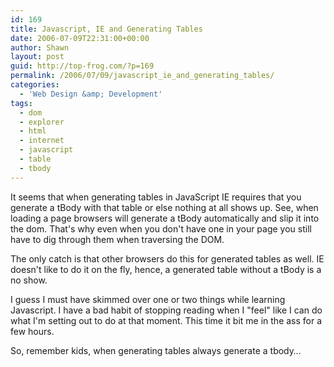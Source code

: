 ```yaml
---
id: 169
title: Javascript, IE and Generating Tables
date: 2006-07-09T22:31:00+00:00
author: Shawn
layout: post
guid: http://top-frog.com/?p=169
permalink: /2006/07/09/javascript_ie_and_generating_tables/
categories:
  - 'Web Design &amp; Development'
tags:
  - dom
  - explorer
  - html
  - internet
  - javascript
  - table
  - tbody
---
```

It seems that when generating tables in JavaScript IE requires that you generate a tBody with that table or else nothing at all shows up. See, when loading a page browsers will generate a tBody automatically and slip it into the dom. That's why even when you don't have one in your page you still have to dig through them when traversing the DOM.

The only catch is that other browsers do this for generated tables as well. IE doesn't like to do it on the fly, hence, a generated table without a tBody is a no show.

I guess I must have skimmed over one or two things while learning Javascript. I have a bad habit of stopping reading when I "feel" like I can do what I'm setting out to do at that moment. This time it bit me in the ass for a few hours.

So, remember kids, when generating tables always generate a tbody…